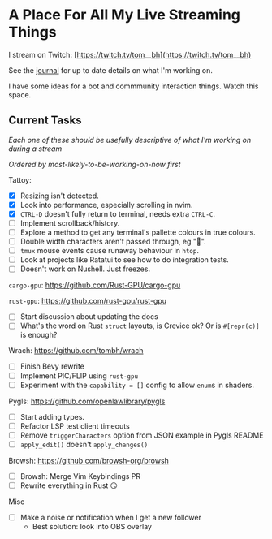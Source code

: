 # A Place For All My Live Streaming Things

I stream on Twitch: [https://twitch.tv/tom__bh](https://twitch.tv/tom__bh)

See the [journal](/JOURNAL.md) for up to date details on what I'm working on.

I have some ideas for a bot and commmunity interaction things. Watch this space.

## Current Tasks
_Each one of these should be usefully descriptive of what I'm working on during a stream_

_Ordered by most-likely-to-be-working-on-now first_    

Tattoy:
  * [x] Resizing isn't detected.
  * [x] Look into performance, especially scrolling in nvim.
  * [x] `CTRL-D` doesn't fully return to terminal, needs extra `CTRL-C`.
  * [ ] Implement scrollback/history.
  * [ ] Explore a method to get any terminal's pallette colours in true colours.
  * [ ] Double width characters aren't passed through, eg "🦀".
  * [ ] `tmux` mouse events cause runaway behaviour in `htop`.
  * [ ] Look at projects like Ratatui to see how to do integration tests.
  * [ ] Doesn't work on Nushell. Just freezes.

`cargo-gpu`: https://github.com/Rust-GPU/cargo-gpu

`rust-gpu`: https://github.com/rust-gpu/rust-gpu
  * [ ] Start discussion about updating the docs
  * [ ] What's the word on Rust `struct` layouts, is Crevice ok? Or is `#[repr(c)]` is enough?

Wrach: https://github.com/tombh/wrach
  * [ ] Finish Bevy rewrite
  * [ ] Implement PIC/FLIP using `rust-gpu`
  * [ ] Experiment with the `capability = []` config to allow `enum`s in shaders.

Pygls: https://github.com/openlawlibrary/pygls
  * [ ] Start adding types.
  * [ ] Refactor LSP test client timeouts
  * [ ] Remove `triggerCharacters` option from JSON example in Pygls README
  * [ ] `apply_edit()` doesn't `apply_changes()`

Browsh: https://github.com/browsh-org/browsh
  * [ ] Browsh: Merge Vim Keybindings PR
  * [ ] Rewrite everything in Rust 😏

Misc
  * [ ] Make a noise or notification when I get a new follower
    * Best solution: look into OBS overlay
